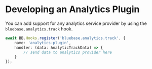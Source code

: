 # Developing an Analytics Plugin

You can add support for any analytics service provider by using the `bluebase.analytics.track` hook.

```typescript
await BB.Hooks.register('bluebase.analytics.track', {
    name: 'analytics-plugin',
    handler: (data: AnalyticTrackData) => {
        // send data to analytics provider here
    }
});
```

